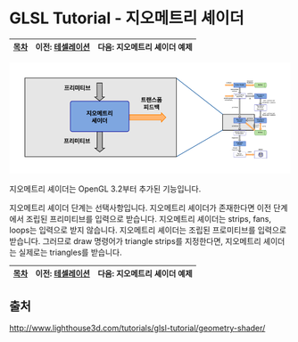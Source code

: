 # GLSL Tutorial - 지오메트리 셰이더

| [목차](../README.md) | 이전: [테셀레이션](../04_tessellation/04_tessellation.md) | 다음: 지오메트리 셰이더 예제 |
| :------------------- | -----------------------------------------------------------------------------: | ----------------------: |

<p align="center"><img src="../images/05_geometry_shader/05_geometry_shader1.png"></p>

지오메트리 셰이더는 OpenGL 3.2부터 추가된 기능입니다.

지오메트리 셰이더 단계는 선택사항입니다. 지오메트리 셰이더가 존재한다면 이전 단계에서 조립된 프리미티브를 입력으로 받습니다. 지오메트리 셰이더는 strips, fans, loops는 입력으로 받지 않습니다. 지오메트리 셰이더는 조립된 프로미티브를 입력으로 받습니다. 그러므로 draw 명령어가 triangle strips를 지정한다면, 지오메트리 셰이더는 실제로는 triangles를 받습니다.

| [목차](../README.md) | 이전: [테셀레이션](../04_tessellation/04_tessellation.md) | 다음: 지오메트리 셰이더 예제 |
| :------------------- | -----------------------------------------------------------------------------: | ----------------------: |

## 출처

http://www.lighthouse3d.com/tutorials/glsl-tutorial/geometry-shader/
